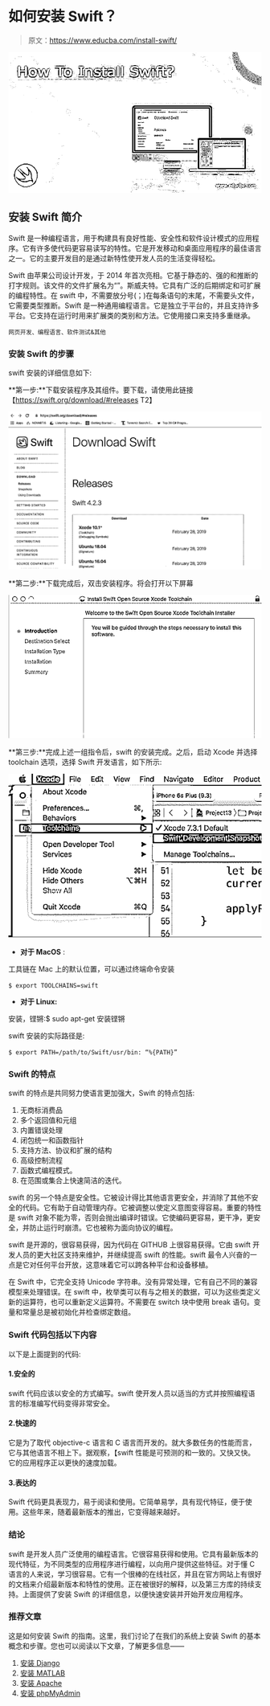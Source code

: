 # 如何安装 Swift？

> 原文：<https://www.educba.com/install-swift/>

![How To Install Swift?](img/73852d25638cd259ba88e5fc97f7f58f.png)



## 安装 Swift 简介

Swift 是一种编程语言，用于构建具有良好性能、安全性和软件设计模式的应用程序。它有许多使代码更容易读写的特性。它是开发移动和桌面应用程序的最佳语言之一。它的主要开发目的是通过新特性使开发人员的生活变得轻松。

Swift 由苹果公司设计开发，于 2014 年首次亮相。它基于静态的、强的和推断的打字规则。该文件的文件扩展名为“”。斯威夫特。它具有广泛的后期绑定和可扩展的编程特性。在 swift 中，不需要放分号(；)在每条语句的末尾，不需要头文件，它需要类型推断。Swift 是一种通用编程语言。它是独立于平台的，并且支持许多平台。它支持在运行时用来扩展类的类别和方法。它使用接口来支持多重继承。

<small>网页开发、编程语言、软件测试&其他</small>

### 安装 Swift 的步骤

swift 安装的详细信息如下:

**第一步:**下载安装程序及其组件。要下载，请使用此链接【https://swift.org/download/#releases T2】

![install Swift Step 1](img/7e7c4e58c587fadf2804b7959bcaca4c.png)



**第二步:**下载完成后，双击安装程序。将会打开以下屏幕

![install Swift Step 2](img/e2398a9f9de2562d9d5d89f9eb1c51f6.png)



**第三步:**完成上述一组指令后，swift 的安装完成。之后，启动 Xcode 并选择 toolchain 选项，选择 Swift 开发语言，如下所示:

![install Swift Step 3](img/0d5c74e4da55a5ea1103628120999e1d.png)



*   **对于 MacOS** :

工具链在 Mac 上的默认位置，可以通过终端命令安装

`$ export TOOLCHAINS=swift`

*   **对于 Linux:**

安装，铿锵:$ sudo apt-get 安装铿锵

swift 安装的实际路径是:

`$ export PATH=/path/to/Swift/usr/bin: “%{PATH}”`

### Swift 的特点

swift 的特点是共同努力使语言更加强大，Swift 的特点包括:

1.  无商标消费品
2.  多个返回值和元组
3.  内置错误处理
4.  闭包统一和函数指针
5.  支持方法、协议和扩展的结构
6.  高级控制流程
7.  函数式编程模式。
8.  在范围或集合上快速简洁的迭代。

swift 的另一个特点是安全性。它被设计得比其他语言更安全，并消除了其他不安全的代码。它有助于自动管理内存。它被调整以使定义意图变得容易。重要的特性是 swift 对象不能为零，否则会抛出编译时错误。它使编码更容易，更干净，更安全，并防止运行时崩溃。它也被称为面向协议的编程。

swift 是开源的，很容易获得，因为代码在 GITHUB 上很容易获得。它由 swift 开发人员的更大社区支持来维护，并继续提高 swift 的性能。swift 最令人兴奋的一点是它对任何平台开放，这意味着它可以跨各种平台和设备移植。

在 Swift 中，它完全支持 Unicode 字符串。没有异常处理，它有自己不同的兼容模型来处理错误。在 swift 中，枚举类可以有与之相关的数据，可以为这些类定义新的运算符，也可以重新定义运算符。不需要在 switch 块中使用 break 语句。变量和常量总是被初始化并检查绑定数组。

### Swift 代码包括以下内容

以下是上面提到的代码:

#### 1.安全的

swift 代码应该以安全的方式编写。swift 使开发人员以适当的方式并按照编程语言的标准编写代码变得非常安全。

#### 2.快速的

它是为了取代 objective-c 语言和 C 语言而开发的。就大多数任务的性能而言，它与其他语言不相上下。据观察，【swift 性能是可预测的和一致的。又快又快。它的应用程序正以更快的速度加载。

#### 3.表达的

Swift 代码更具表现力，易于阅读和使用。它简单易学，具有现代特征，便于使用。这些年来，随着最新版本的推出，它变得越来越好。

### 结论

swift 是开发人员广泛使用的编程语言。它很容易获得和使用。它具有最新版本的现代特征，为不同类型的应用程序进行编程，以向用户提供这些特征。对于懂 C 语言的人来说，学习很容易。它有一个很棒的在线社区，并且在官方网站上有很好的文档来介绍最新版本和特性的使用。正在被很好的解释，以及第三方库的持续支持。上面提供了安装 Swift 的详细信息，以便快速安装并开始开发应用程序。

### 推荐文章

这是如何安装 Swift 的指南。这里，我们讨论了在我们的系统上安装 Swift 的基本概念和步骤。您也可以阅读以下文章，了解更多信息——

1.  [安装 Django](https://www.educba.com/install-django/)
2.  [安装 MATLAB](https://www.educba.com/install-matlab/)
3.  [安装 Apache](https://www.educba.com/install-apache/)
4.  [安装 phpMyAdmin](https://www.educba.com/install-phpmyadmin/)





